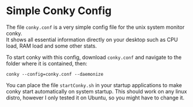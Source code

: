 # Simple Conky Config
The file `conky.conf` is a very simple config file for the unix system monitor conky.  
It shows all essential information directly on your desktop such as CPU load, RAM load and some other stats.

To start conky with this config, download `conky.conf` and navigate to the folder where it is contained, then:
```shell
conky --config=conky.conf --daemonize
```

You can place the file `startConky.sh` in your startup applications to make conky start automatically on system startup. This should work on any linux distro, however I only tested it on Ubuntu, so you might have to change it.
